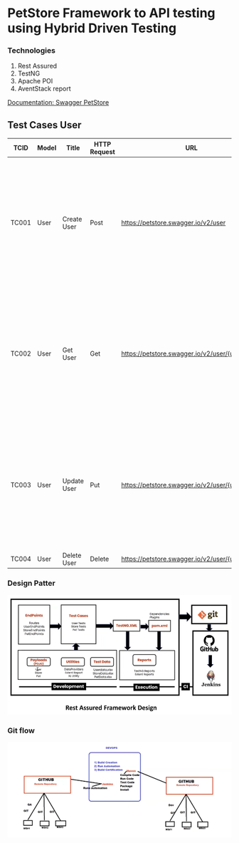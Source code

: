 # PetStore Framework to API testing using Hybrid Driven Testing

### Technologies
1. Rest Assured
2. TestNG
3. Apache POI
4. AventStack report

[Documentation: Swagger PetStore](https://petstore.swagger.io/#/)

## Test Cases User
| TCID  | Model | Title       | HTTP Request | URL                                            | Request Body                                                                                                                                                                           | Response                                                                                                                                                                               | Authentication | Status Code |
|-------|-------|-------------|--------------|------------------------------------------------|----------------------------------------------------------------------------------------------------------------------------------------------------------------------------------------|----------------------------------------------------------------------------------------------------------------------------------------------------------------------------------------|----------------|-------------|
| TC001 | User  | Create User | Post         | https://petstore.swagger.io/v2/user            | {<br>"id": 0,<br>"username": "string",<br>"firstName": "string",<br>"lastName": "string",<br>"email": "string",<br>"password": "string",<br>"phone": "string",<br>"userStatus": 0<br>} | successful operation                                                                                                                                                                   | N\\A           | 200         |
| TC002 | User  | Get User    | Get          | https://petstore.swagger.io/v2/user/{username} | Path Param: Username                                                                                                                                                                   | {<br>"id": 0,<br>"username": "string",<br>"firstName": "string",<br>"lastName": "string",<br>"email": "string",<br>"password": "string",<br>"phone": "string",<br>"userStatus": 0<br>} | N\\A           | 200         |
| TC003 | User  | Update User | Put          | https://petstore.swagger.io/v2/user/{username} | {<br>"id": 0,<br>"username": "string",<br>"firstName": "string",<br>"lastName": "string",<br>"email": "string",<br>"password": "string",<br>"phone": "string",<br>"userStatus": 0<br>} | successful operation                                                                                                                                                                   | N\\A           | 200         |
| TC004 | User  | Delete User | Delete       | https://petstore.swagger.io/v2/user/{username} | Path Param: Username                                                                                                                                                                   | Deleted                                                                                                                                                                                | N\\A           | 200         |

### Design Patter
![Design Patter](src/main/resources/images/Rest_Assured_Framework.png)

### Git flow
![git flow](src/main/resources/images/GitFlow.png)

